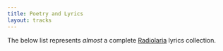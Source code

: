 ```yaml
---
title: Poetry and Lyrics
layout: tracks
---
```


The below list represents *almost* a complete [Radiolaria](/radiolaria) lyrics collection.
